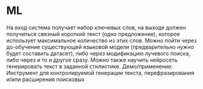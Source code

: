 # ML


На вход система получает набор ключевых слов, на выходе должен получиться связный короткий текст (одно предложение), которое использует максимальное количество из этих слов. Можно пойти через до-обучение существующей языковой модели (предварительно нужно будет составить датасет), либо через модификацию лучевого поиска, либо через и то и другое сразу. Можно также научить нейросеть генерировать текст в заданной стилистике.
Демо/применение: Инструмент для контролируемой генерации текста, перефразирования и/или расширения поисковых
